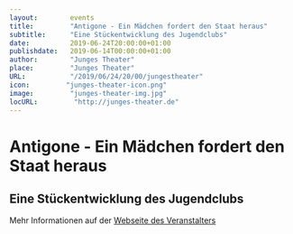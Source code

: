 ```yaml
---
layout:        events
title:         "Antigone - Ein Mädchen fordert den Staat heraus"
subtitle:      "Eine Stückentwicklung des Jugendclubs"
date:          2019-06-24T20:00:00+01:00
publishdate:   2019-06-14T00:00:00+01:00
author:        "Junges Theater"
place:         "Junges Theater"
URL:           "/2019/06/24/20/00/jungestheater"
icon:         "junges-theater-icon.png"
image:         "junges-theater-img.jpg"
locURL:         "http://junges-theater.de"
---
```


Antigone - Ein Mädchen fordert den Staat heraus
===========

Eine Stückentwicklung des Jugendclubs
-----------



Mehr Informationen auf der [Webseite des Veranstalters](http://www.junges-theater.de/content/index.php?id=343)
